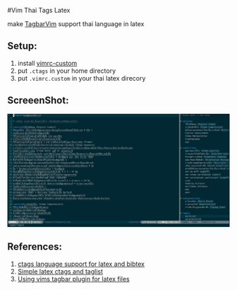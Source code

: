 #Vim Thai Tags Latex

make [TagbarVim](http://majutsushi.github.io/tagbar/) support thai language in latex

## Setup:
1. install [vimrc-custom](https://github.com/ibotdotout/vimrc-custom)
2. put `.ctags` in your home directory
3. put `.vimrc.custom` in your thai latex direcory

## ScreeenShot:
![ScreenShot](/doc/ss.png)

## References:
1. [ctags language support for latex and bibtex](https://gist.github.com/ptrv/4576213)
2. [Simple latex ctags and taglist](https://caffeinatedcode.wordpress.com/2009/11/16/simple-latex-ctags-and-taglist/)
3. [Using vims tagbar plugin for latex files](http://stackoverflow.com/questions/26145505/using-vims-tagbar-plugin-for-latex-files)
